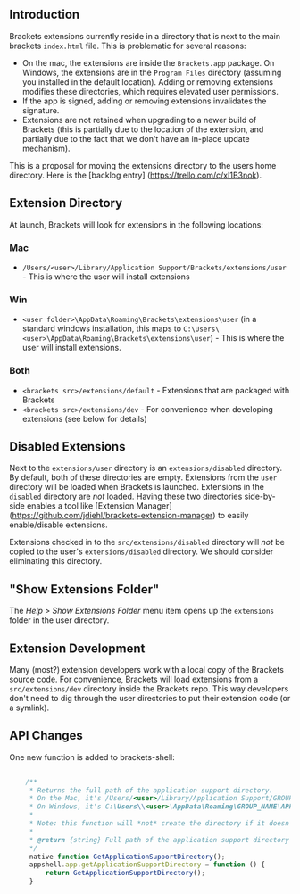 ## Introduction

Brackets extensions currently reside in a directory that is next to the main brackets `index.html` file. This is problematic for several reasons:

* On the mac, the extensions are inside the `Brackets.app` package. On Windows, the extensions are in the `Program Files` directory (assuming you installed in the default location). Adding or removing extensions modifies these directories, which requires elevated user permissions.
* If the app is signed, adding or removing extensions invalidates the signature.
* Extensions are not retained when upgrading to a newer build of Brackets (this is partially due to the location of the extension, and partially due to the fact that we don't have an in-place update mechanism).

This is a proposal for moving the extensions directory to the users home directory. Here is the [backlog entry] (https://trello.com/c/xI1B3nok).

## Extension Directory

At launch, Brackets will look for extensions in the following locations:

### Mac

* `/Users/<user>/Library/Application Support/Brackets/extensions/user` - This is where the user will install extensions

### Win

* `<user folder>\AppData\Roaming\Brackets\extensions\user` (in a standard windows installation, this maps to `C:\Users\<user>\AppData\Roaming\Brackets\extensions\user`) - This is where the user will install extensions.

### Both

* `<brackets src>/extensions/default` - Extensions that are packaged with Brackets 
* `<brackets src>/extensions/dev` - For convenience when developing extensions (see below for details)

## Disabled Extensions

Next to the `extensions/user` directory is an `extensions/disabled` directory. By default, both of these directories are empty. Extensions from the `user` directory will be loaded when Brackets is launched. Extensions in the `disabled` directory are _not_ loaded. Having these two directories side-by-side enables a tool like [Extension Manager] (https://github.com/jdiehl/brackets-extension-manager) to easily enable/disable extensions.

Extensions checked in to the `src/extensions/disabled` directory will _not_ be copied to the user's `extensions/disabled` directory. We should consider eliminating this directory. 

## "Show Extensions Folder"

The _Help > Show Extensions Folder_ menu item opens up the `extensions` folder in the user directory. 

## Extension Development

Many (most?) extension developers work with a local copy of the Brackets source code. For convenience, Brackets will load extensions from a `src/extensions/dev` directory inside the Brackets repo. This way developers don't need to dig through the user directories to put their extension code (or a symlink).

## API Changes

One new function is added to brackets-shell:

```javascript
 
    /**
     * Returns the full path of the application support directory.
     * On the Mac, it's /Users/<user>/Library/Application Support/GROUP_NAME/APP_NAME
     * On Windows, it's C:\Users\\<user>\AppData\Roaming\GROUP_NAME\APP_NAME
     *
     * Note: this function will *not* create the directory if it doesn't exist. 
     *
     * @return {string} Full path of the application support directory
     */
     native function GetApplicationSupportDirectory();
     appshell.app.getApplicationSupportDirectory = function () {
         return GetApplicationSupportDirectory();
     }

```